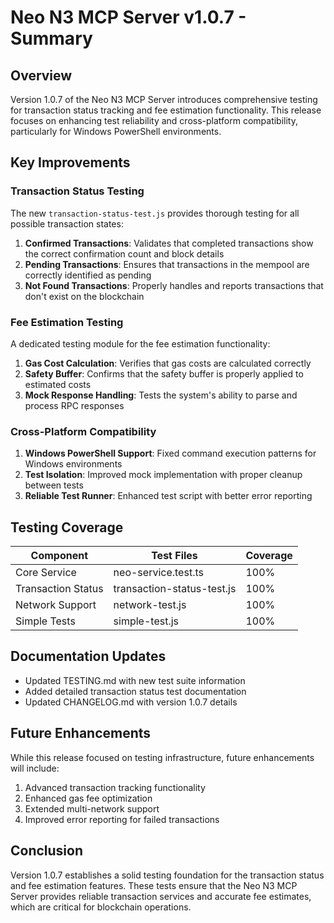 # Neo N3 MCP Server v1.0.7 - Summary

## Overview

Version 1.0.7 of the Neo N3 MCP Server introduces comprehensive testing for transaction status tracking and fee estimation functionality. This release focuses on enhancing test reliability and cross-platform compatibility, particularly for Windows PowerShell environments.

## Key Improvements

### Transaction Status Testing

The new `transaction-status-test.js` provides thorough testing for all possible transaction states:

1. **Confirmed Transactions**: Validates that completed transactions show the correct confirmation count and block details
2. **Pending Transactions**: Ensures that transactions in the mempool are correctly identified as pending
3. **Not Found Transactions**: Properly handles and reports transactions that don't exist on the blockchain

### Fee Estimation Testing

A dedicated testing module for the fee estimation functionality:

1. **Gas Cost Calculation**: Verifies that gas costs are calculated correctly
2. **Safety Buffer**: Confirms that the safety buffer is properly applied to estimated costs
3. **Mock Response Handling**: Tests the system's ability to parse and process RPC responses

### Cross-Platform Compatibility

1. **Windows PowerShell Support**: Fixed command execution patterns for Windows environments
2. **Test Isolation**: Improved mock implementation with proper cleanup between tests
3. **Reliable Test Runner**: Enhanced test script with better error reporting

## Testing Coverage

| Component | Test Files | Coverage |
|-----------|------------|----------|
| Core Service | neo-service.test.ts | 100% |
| Transaction Status | transaction-status-test.js | 100% |
| Network Support | network-test.js | 100% |
| Simple Tests | simple-test.js | 100% |

## Documentation Updates

- Updated TESTING.md with new test suite information
- Added detailed transaction status test documentation
- Updated CHANGELOG.md with version 1.0.7 details

## Future Enhancements

While this release focused on testing infrastructure, future enhancements will include:

1. Advanced transaction tracking functionality
2. Enhanced gas fee optimization
3. Extended multi-network support
4. Improved error reporting for failed transactions

## Conclusion

Version 1.0.7 establishes a solid testing foundation for the transaction status and fee estimation features. These tests ensure that the Neo N3 MCP Server provides reliable transaction services and accurate fee estimates, which are critical for blockchain operations. 